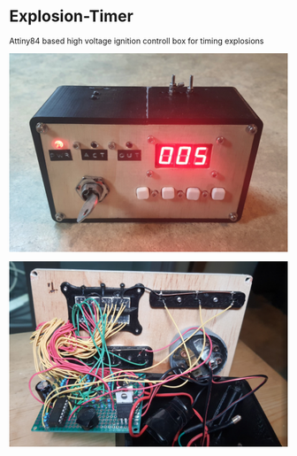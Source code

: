 # Explosion-Timer
Attiny84 based high voltage ignition controll box for timing explosions

![](https://github.com/TuckerMacor/Explosion-Timer/blob/main/Images/Front.png?raw=true)

![](https://github.com/TuckerMacor/Explosion-Timer/blob/main/Images/Panel-Back.png?raw=true)
